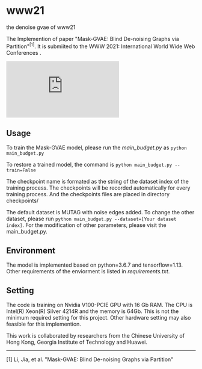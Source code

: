 # www21
the denoise gvae of www21

The Implemention of paper "Mask-GVAE: Blind De-noising Graphs via Partition"<sup>[1]</sup>. It is submiited to the WWW 2021: International World Wide Web Conferences .

![Mask-GVAE](https://github.com/halimiqi/CD-ATTACK/blob/master/Mask-GVAE_model.pdf)  

## Usage

To train the Mask-GVAE model, please run the *main_budget.py* as `python main_budget.py`

To restore a trained model, the command is `python main_budget.py --train=False`

The checkpoint name is formated as the string of the dataset index of the training process. The checkpoints will be recorded automatically for every training process. And the checkpoints files are placed in directory checkpoints/

The default dataset is MUTAG with noise edges added. To change the other dataset, please run `python main_budget.py --dataset=[Your dataset index]`. For the modification of other parameters, please visit the main_budget.py.
 
## Environment
The model is implemented based on python=3.6.7 and tensorflow=1.13. Other requirements of the enviorment is listed in *requirements.txt*.

## Setting
The code is training on Nvidia V100-PCIE GPU with 16 Gb RAM. The CPU is Intel(R) Xeon(R) Silver 4214R and the memory is 64Gb. This is not the minimum required setting for this project. Other hardware setting may also feasible for this implemention.

This work is collaborated by researchers from the Chinese University of Hong Kong, Georgia Institute of Technology and Huawei.

---
[1] Li, Jia, et al. "Mask-GVAE: Blind De-noising Graphs via Partition"
